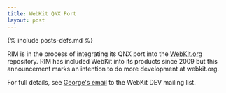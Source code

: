 ```yaml
---
title: WebKit QNX Port
layout: post
---
```

{% include posts-defs.md %}

RIM is in the process of integrating its QNX port into the [WebKit.org](http://webkit.org) repository.  RIM has included WebKit into its products since 2009 but this announcement marks an intention to do more development at webkit.org.

For full details, see [George's email](https://lists.webkit.org/pipermail/webkit-dev/2011-October/018264.html) to the WebKit DEV mailing list.

